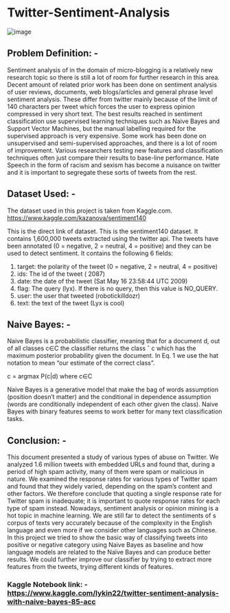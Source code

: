 # Twitter-Sentiment-Analysis
![image](https://user-images.githubusercontent.com/55652596/118358084-e1a1cb00-b59a-11eb-961d-0a6fc6e8c0fb.png)


## Problem Definition: -
Sentiment analysis of in the domain of micro-blogging is a relatively new research topic so there is still a lot of room for further research in this area. Decent amount of related prior work has been done on sentiment analysis of user reviews, documents, web blogs/articles and general phrase level sentiment analysis. These differ from twitter mainly because of the limit of 140 characters per tweet which forces the user to express opinion compressed in very short text. The best results reached in sentiment classification use supervised learning techniques such as Naive Bayes and Support Vector Machines, but the manual labelling required for the supervised approach is very expensive. Some work has been done on unsupervised and semi-supervised approaches, and there is a lot of room of improvement. Various researchers testing new features and classification techniques often just compare their results to base-line performance. Hate Speech in the form of racism and sexism has become a nuisance on twitter and it is important to segregate these sorts of tweets from the rest.

## Dataset Used: -
The dataset used in this project is taken from Kaggle.com. 
https://www.kaggle.com/kazanova/sentiment140

This is the direct link of dataset.
This is the sentiment140 dataset.
It contains 1,600,000 tweets extracted using the twitter api. The tweets have been annotated (0 = negative, 2 = neutral, 4 = positive) and they can be used to detect sentiment.
It contains the following 6 fields:      
1.	target: the polarity of the tweet (0 = negative, 2 = neutral, 4 = positive)
2.	ids: The id of the tweet ( 2087)
3.	date: the date of the tweet (Sat May 16 23:58:44 UTC 2009)
4.	flag: The query (lyx). If there is no query, then this value is NO_QUERY.
5.	user: the user that tweeted (robotickilldozr)
6.	text: the text of the tweet (Lyx is cool)

## Naive Bayes: -
 Naive Bayes is a probabilistic classifier, meaning that for a document d, out of all classes c∈C the classifier returns the class ˆ c which has the maximum posterior probability given the document. In Eq. 1 we use the hat notation to mean “our estimate of the correct class”.

c = argmax P(c|d) where c∈C

Naive Bayes is a generative model that make the bag of words assumption (position doesn’t matter) and the conditional in dependence assumption (words are conditionally independent of each other given the class).
Naive Bayes with binary features seems to work better for many text classification tasks.

## Conclusion: -
This document presented a study of various types of abuse on Twitter. We analyzed 1.6 million tweets with embedded URLs and found that, during a period of high spam activity, many of them were spam or malicious in nature.
We examined the response rates for various types of Twitter spam and found that they widely varied, depending on the spam’s content and other factors. We therefore conclude that quoting a single response rate for Twitter spam is inadequate; it is important to quote response rates for each type of spam instead.
Nowadays, sentiment analysis or opinion mining is a hot topic in machine learning. We are still far to detect the sentiments of s corpus of texts very accurately because of the complexity in the English language and even more if we consider other languages such as Chinese.
 In this project we tried to show the basic way of classifying tweets into positive or negative category using Naive Bayes as baseline and how language models are related to the Naïve Bayes and can produce better results. We could further improve our classifier by trying to extract more features from the tweets, trying different kinds of features.

### Kaggle Notebook link: - https://www.kaggle.com/lykin22/twitter-sentiment-analysis-with-naive-bayes-85-acc



